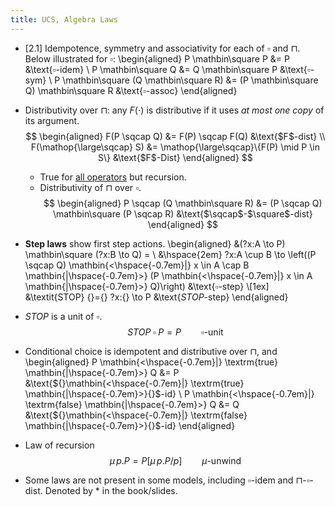 ```yaml
---
title: UCS, Algebra Laws
---
```


* [2.1] Idempotence, symmetry and associativity for each of $\square$ and
  $\sqcap$. Below illustrated for $\square$:
\begin{aligned}
P \mathbin\square P &= P &\text{$\square$-idem} \\
P \mathbin\square Q &= Q \mathbin\square P &\text{$\square$-sym} \\
P \mathbin\square (Q \mathbin\square R) &=
	(P \mathbin\square Q) \mathbin\square R &\text{$\square$-assoc}
\end{aligned}

* Distributivity over $\sqcap$: any $F(\cdot)$ is distributive if it uses *at
  most one copy* of its argument.
$$
\begin{aligned}
F(P \sqcap Q) &= F(P) \sqcap F(Q) &\text{$F$-dist} \\
F(\mathop{\large\sqcap} S) &= \mathop{\large\sqcap}\{F(P) \mid P \in S\}
	&\text{$F$-Dist}
\end{aligned}
$$
	* True for [all operators](seq.md) but recursion.
	* Distributivity of $\sqcap$ over $\square$.
$$
\begin{aligned}
P \sqcap (Q \mathbin\square R) &= (P \sqcap Q) \mathbin\square (P \sqcap R)
&\text{$\sqcap$-$\square$-dist}
\end{aligned}
$$

* **Step laws** show first step actions.
\begin{aligned}
&(?x:A \to P) \mathbin\square (?x:B \to Q) = \\
&\hspace{2em} ?x:A \cup B \to \left((P \sqcap Q)
	\mathbin{<\hspace{-0.7em}|} x \in A \cap B \mathbin{|\hspace{-0.7em}>}
	(P \mathbin{<\hspace{-0.7em}|} x \in A \mathbin{|\hspace{-0.7em}>} Q)\right)
&\text{$\square$-step} \\[1ex]
&\textit{STOP} {}={} ?x:\{\} \to P &\text{$\textit{STOP}$-step}
\end{aligned}

* $\textit{STOP}$ is a unit of $\square$.
$$\textit{STOP} \mathbin\square P = P \hspace{2em}\text{$\square$-unit}$$

* Conditional choice is idempotent and distributive over $\sqcap$, and
\begin{aligned}
	P \mathbin{<\hspace{-0.7em}|} \textrm{true} \mathbin{|\hspace{-0.7em}>} Q
	&= P
	&\text{${}\mathbin{<\hspace{-0.7em}|} \textrm{true} \mathbin{|\hspace{-0.7em}>}{}$-id} \\
	P \mathbin{<\hspace{-0.7em}|} \textrm{false} \mathbin{|\hspace{-0.7em}>} Q
	&= Q
	&\text{${}\mathbin{<\hspace{-0.7em}|} \textrm{false} \mathbin{|\hspace{-0.7em}>}{}$-id}
\end{aligned}

* Law of recursion
$$
	\mu\, p. P = P[\mu\, p.P/p] \hspace{2em} \text{$\mu$-unwind}
$$

* Some laws are not present in some models, including $\square$-idem and
  $\sqcap$-$\square$-dist. Denoted by * in the book/slides.
